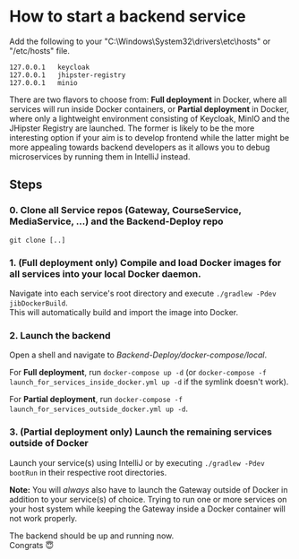 # How to start a backend service

Add the following to your "C:\Windows\System32\drivers\etc\hosts" or "/etc/hosts" file.

```
127.0.0.1   keycloak
127.0.0.1   jhipster-registry
127.0.0.1   minio
```

There are two flavors to choose from: **Full deployment** in Docker, where all services will run inside Docker containers, or **Partial deployment** in Docker, where only a lightweight environment consisting of Keycloak, MinIO and the JHipster Registry are launched.
The former is likely to be the more interesting option if your aim is to develop frontend while the latter might be more appealing towards backend developers as it allows you to debug microservices by running them in IntelliJ instead.

## Steps

### 0. Clone all Service repos (Gateway, CourseService, MediaService, ...) and the Backend-Deploy repo

`git clone [..]`

### 1. **(Full deployment only)** Compile and load Docker images for all services into your local Docker daemon.  

Navigate into each service's root directory and execute `./gradlew -Pdev jibDockerBuild`.  
This will automatically build and import the image into Docker.

### 2. Launch the backend

Open a shell and navigate to *Backend-Deploy/docker-compose/local*.

For **Full deployment**, run `docker-compose up -d` (or `docker-compose -f launch_for_services_inside_docker.yml up -d` if the symlink doesn't work).

For **Partial deployment**, run `docker-compose -f launch_for_services_outside_docker.yml up -d`.

### 3. **(Partial deployment only)** Launch the remaining services outside of Docker

Launch your service(s) using IntelliJ or by executing `./gradlew -Pdev bootRun` in their respective root directories.

**Note:** You will *always* also have to launch the Gateway outside of Docker in addition to your service(s) of choice.
Trying to run one or more services on your host system while keeping the Gateway inside a Docker container will not work properly.


The backend should be up and running now.  
Congrats 😇
